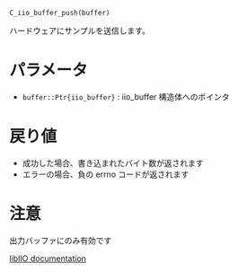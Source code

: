 ```
C_iio_buffer_push(buffer)
```

ハードウェアにサンプルを送信します。

# パラメータ

  * `buffer::Ptr{iio_buffer}` : iio_buffer 構造体へのポインタ

# 戻り値

  * 成功した場合、書き込まれたバイト数が返されます
  * エラーの場合、負の errno コードが返されます

# 注意

出力バッファにのみ有効です

[libIIO documentation](https://analogdevicesinc.github.io/libiio/master/libiio/group__Buffer.html#gae7033c625d128667a56cf482aa3149bd)

